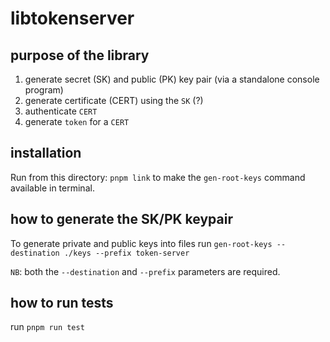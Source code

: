# libtokenserver

## purpose of the library

1. generate secret (SK) and public (PK) key pair (via a standalone console program)
2. generate certificate (CERT) using the `SK` (?)
3. authenticate `CERT`
4. generate `token` for a `CERT`

## installation

Run from this directory: `pnpm link` to make the `gen-root-keys` command available in terminal.

## how to generate the SK/PK keypair

To generate private and public keys into files run `gen-root-keys --destination ./keys --prefix token-server`

`NB`: both the `--destination` and `--prefix` parameters are required.

## how to run tests

run `pnpm run test`
